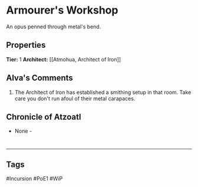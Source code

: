 # Armourer's Workshop
An opus penned through metal's bend.

## Properties
**Tier:** 1
**Architect:** [[Atmohua, Architect of Iron]]

## Alva's Comments
1. The Architect of Iron has established a smithing setup in that room. Take care you don't run afoul of their metal carapaces.

## Chronicle of Atzoatl
- None -

#
---
## Tags
#Incursion
#PoE1
#WiP
